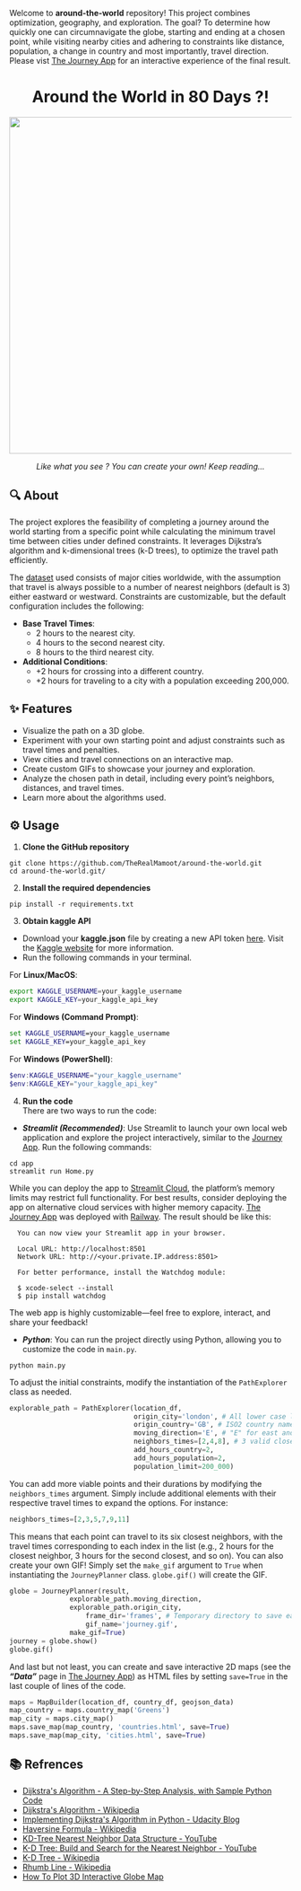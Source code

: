 Welcome to **around-the-world** repository! This project combines optimization, geography, and exploration. The goal? To determine how quickly one can circumnavigate the globe, starting and ending at a chosen point, while visiting nearby cities and adhering to constraints like distance, population, a change in country and most importantly, travel direction.
Please vist [The Journey App](https://around-the-world-production-093c.up.railway.app) for an interactive experience of the final result.

<h1 align="center">Around the World in 80 Days ?!</h1>

<p align="center">
<img src="https://github.com/TheRealMamoot/around-the-world/blob/881011e0130fbd7f4159ad8ff390c7517e92ecd4/journey.gif" width="600" height="600" />
</p>

<p align="center"><em>Like what you see ? You can create your own! Keep reading...</em></p>

## 🔍 About

The project explores the feasibility of completing a journey around the world starting from a specific point while calculating the minimum travel time between cities under defined constraints. It leverages Dijkstra’s algorithm and k-dimensional trees (k-D trees), to optimize the travel path efficiently.

The [dataset](https://www.kaggle.com/datasets/max-mind/world-cities-database?select=worldcitiespop.csv) used consists of major cities worldwide, with the assumption that travel is always possible to a number of nearest neighbors (default is 3) either eastward or westward. Constraints are customizable, but the default configuration includes the following:
-	**Base Travel Times**:
    -	2 hours to the nearest city.
    - 4 hours to the second nearest city.
    - 8 hours to the third nearest city.
-	**Additional Conditions**:
	-	+2 hours for crossing into a different country.
	-	+2 hours for traveling to a city with a population exceeding 200,000.

## ✨ Features
- Visualize the path on a 3D globe.
- Experiment with your own starting point and adjust constraints such as travel times and penalties.
- View cities and travel connections on an interactive map.
- Create custom GIFs to showcase your journey and exploration.
- Analyze the chosen path in detail, including every point’s neighbors, distances, and travel times.
- Learn more about the algorithms used.
  
## ⚙️ Usage
1. **Clone the GitHub repository**
```
git clone https://github.com/TheRealMamoot/around-the-world.git
cd around-the-world.git/
```
2. **Install the required dependencies**
```
pip install -r requirements.txt
```
3. **Obtain kaggle API**
- Download your **kaggle.json** file by creating a new API token [here](https://www.kaggle.com/settings/account). Visit the [Kaggle website](https://www.kaggle.com/docs/api#authentication) for more information.
- Run the following commands in your terminal.
  
For **Linux/MacOS**:
```bash
export KAGGLE_USERNAME=your_kaggle_username
export KAGGLE_KEY=your_kaggle_api_key
```
   For **Windows (Command Prompt)**:
```cmd
set KAGGLE_USERNAME=your_kaggle_username
set KAGGLE_KEY=your_kaggle_api_key
```
   For **Windows (PowerShell)**:
```powershell
$env:KAGGLE_USERNAME="your_kaggle_username"
$env:KAGGLE_KEY="your_kaggle_api_key"
```

4. **Run the code**
\
There are two ways to run the code:
* ***Streamlit (Recommended)***:
Use Streamlit to launch your own local web application and explore the project interactively, similar to the [Journey App](https://around-the-world-production-093c.up.railway.app).
Run the following commands:
```
cd app
streamlit run Home.py
```
While you can deploy the app to [Streamlit Cloud](https://streamlit.io/), the platform’s memory limits may restrict full functionality. For best results, consider deploying the app on alternative cloud services with higher memory capacity.
[The Journey App](https://around-the-world-production-093c.up.railway.app) was deployed with [Railway](https://railway.com/).
The result should be like this:
```
  You can now view your Streamlit app in your browser.

  Local URL: http://localhost:8501
  Network URL: http://<your.private.IP.address:8501>

  For better performance, install the Watchdog module:

  $ xcode-select --install
  $ pip install watchdog
```
The web app is highly customizable—feel free to explore, interact, and share your feedback!
* ***Python***: You can run the project directly using Python, allowing you to customize the code in `main.py`.
```
python main.py
```
To adjust the initial constraints, modify the instantiation of the `PathExplorer` class as needed.
```python
explorable_path = PathExplorer(location_df,
                               origin_city='london', # All lower case letters.
                               origin_country='GB', # ISO2 country name convention.
                               moving_direction='E', # "E" for east and "W" for west.
                               neighbors_times=[2,4,8], # 3 valid close neighbors. 2h hours to reach the first, 4h to second and 8h to the third closest neighbor
                               add_hours_country=2,
                               add_hours_population=2,
                               population_limit=200_000)
```
You can add more viable points and their durations by modifying the ```neighbors_times``` argument. Simply include additional elements with their respective travel times to expand the options. For instance: 
```python 
neighbors_times=[2,3,5,7,9,11]
```
This means that each point can travel to its six closest neighbors, with the travel times corresponding to each index in the list (e.g., 2 hours for the closest neighbor, 3 hours for the second closest, and so on).
You can also create your own GIF! Simply set the ```make_gif``` argument to ```True``` when instantiating the ```JourneyPlanner``` class. ```globe.gif()``` will create the GIF.
```python
globe = JourneyPlanner(result,
		       explorable_path.moving_direction,
   		       explorable_path.origin_city,
 	               frame_dir='frames', # Temporary directory to save each frame of the GIF.
 	               gif_name='journey.gif',
		       make_gif=True)
journey = globe.show()
globe.gif()
```
And last but not least, you can create and save interactive 2D maps (see the ***“Data”*** page in [The Journey App](https://around-the-world-production-093c.up.railway.app)) as HTML files by setting ```save=True``` in the last couple of lines of the code.
```python
maps = MapBuilder(location_df, country_df, geojson_data)
map_country = maps.country_map('Greens')
map_city = maps.city_map()
maps.save_map(map_country, 'countries.html', save=True)
maps.save_map(map_city, 'cities.html', save=True)
```
## 📚 **Refrences**
- [Dijkstra's Algorithm - A Step-by-Step Analysis, with Sample Python Code](https://www.youtube.com/watch?v=_B5cx-WD5EA)
- [Dijkstra's Algorithm - Wikipedia](https://en.wikipedia.org/wiki/Dijkstra%27s_algorithm)
- [Implementing Dijkstra's Algorithm in Python - Udacity Blog](https://www.udacity.com/blog/2021/10/implementing-dijkstras-algorithm-in-python.html)
- [Haversine Formula - Wikipedia](https://en.wikipedia.org/wiki/Haversine_formula)
- [KD-Tree Nearest Neighbor Data Structure - YouTube](https://www.youtube.com/watch?v=Glp7THUpGow)
- [K-D Tree: Build and Search for the Nearest Neighbor - YouTube](https://www.youtube.com/watch?v=ivdmGcZo6U8&t=245s)
- [K-D Tree - Wikipedia](https://en.wikipedia.org/wiki/K-d_tree)
- [Rhumb Line - Wikipedia](https://en.wikipedia.org/wiki/Rhumb_line)
- [How To Plot 3D Interactive Globe Map](https://igorcomune.medium.com/data-science-how-to-plot-3d-interactive-globe-map-4dfba1b6e070)